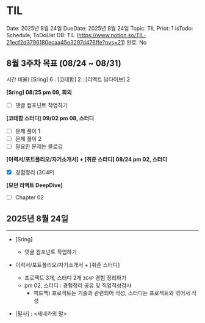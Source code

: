 # TIL

Date: 2025년 8월 24일
DueDate: 2025년 8월 24일
Topic: TIL
Priot: 1
isTodo: Schedule, ToDoList
DB: TIL (https://www.notion.so/TIL-21ecf2d3796180ecaa45e3297d476ffe?pvs=21)
왼료: No

## 8월 3주차 목표 (08/24 ~ 08/31)

시간 비율) [Sring] 6 : [코테합] 2 : [리액트 딥다이브] 2

**[Sring] 08/25 pm 09, 회의**

- [ ]  댓글 컴포넌트 작업하기

**[코테합 스터디] 09/02 pm 08, 스터디**

- [ ]  문제 풀이 1
- [ ]  문제 풀이 2
- [ ]  필요한 문제는 블로깅

**[이력서/포트폴리오/자기소개서] + [취준 스터디] 08/24 pm 02, 스터디**

- [x]  경험정리 (3C4P)

**[모던 리액트 DeepDive]**

- [ ]  Chapter 02

## 2025년 8월 24일

---

- [Sring]
    - 댓글 컴포넌트 작업하기

- 이력서/포트폴리오/자기소개서 + [취준 스터디]
    - 프로젝트 3개, 스터디 2개 `3C4P` 경험 정리하기
    - pm 02, 스터디 : 경험정리 공유 및 직업적성검사
        - 피드백) 프로젝트는 기술과 관련되어 작성, 스터디는 프로젝트와 엮어서 작성

- [필사] : <세네카의 말>